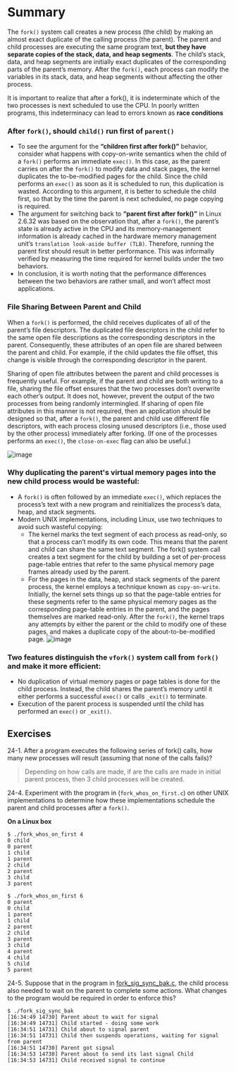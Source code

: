 # Summary

The `fork()` system call creates a new process (the child) by making an almost exact duplicate of the calling process (the parent).
The parent and child processes are executing the same program text, **but they have separate copies of the stack, data, and heap segments**. The child’s stack, data, and heap segments are initially exact duplicates of the corresponding parts of the parent’s memory. After the `fork()`, each process can modify the variables in its stack, data, and heap segments without affecting the other process.


It is important to realize that after a fork(), it is indeterminate which of the two processes is next scheduled to use the CPU. In poorly written programs, this indeterminacy can lead to errors known as **race conditions**

### After `fork()`, should `child()` run first of `parent()`
- To see the argument for the **“children first after fork()”** behavior, consider what happens with copy-on-write semantics when the child of a `fork()` performs an immediate `exec()`. In this case, as the parent carries on after the `fork()` to modify data and stack pages, the kernel duplicates the to-be-modified pages for the child. Since the child performs an `exec()` as soon as it is scheduled to run, this duplication is wasted. According to this argument, it is better to schedule the child first, so that by the time the parent is next scheduled, no page copying is required.
- The argument for switching back to **“parent first after fork()”** in Linux 2.6.32 was based on the observation that, after a `fork()`, the parent’s state is already active in the CPU and its memory-management information is already cached in the hardware memory management unit’s `translation look-aside buffer (TLB)`. Therefore, running the parent first should result in better performance. This was informally verified by measuring the time required for kernel builds under the two behaviors.
- In conclusion, it is worth noting that the performance differences between the two behaviors are rather small, and won’t affect most applications.

### File Sharing Between Parent and Child
When a `fork()` is performed, the child receives duplicates of all of the parent’s file descriptors. The duplicated file descriptors in the child refer to the same open file descriptions as the corresponding descriptors in the parent. Consequently, these attributes of an open file are shared between the parent and child. For example, if the child updates the file offset, this change is visible through the corresponding descriptor in the parent. 

Sharing of open file attributes between the parent and child processes is frequently useful. For example, if the parent and child are both writing to a file, sharing the file offset ensures that the two processes don’t overwrite each other’s output. It does not, however, prevent the output of the two processes from being randomly intermingled.
If sharing of open file attributes in this manner is not required, then an application should be designed so that, after a `fork()`, the parent and child use different file descriptors, with each process closing unused descriptors (i.e., those used by the other process) immediately after forking. (If one of the processes performs an `exec()`, the `close-on-exec` flag can also be useful.)

![image](https://github.com/fynecontry/Linux-Programing-Interface/assets/27024731/64a289b1-e750-4fce-93bd-d08a102d3000)


### Why duplicating the parent's virtual memory pages into the new child process would be wasteful:
- A `fork()` is often followed by an immediate `exec()`, which replaces the process’s text with a new program and reinitializes the process’s data, heap, and stack segments.
- Modern UNIX implementations, including Linux, use two techniques to avoid such wasteful copying:
  - The kernel marks the text segment of each process as read-only, so that a process can’t modify its own code. This means that the parent and child can share the same text segment. The fork() system call creates a text segment for the child by building a set of per-process page-table entries that refer to the same physical memory page frames already used by the parent.
  - For the pages in the data, heap, and stack segments of the parent process, the kernel employs a technique known as `copy-on-write`. Initially, the kernel sets things up so that the page-table entries for these segments refer to the same physical memory pages as the corresponding page-table entries in the parent, and the pages themselves are marked read-only. After the `fork()`, the kernel traps any attempts by either the parent or the child to modify one of these pages, and makes a duplicate copy of the about-to-be-modified page.
  ![image](https://github.com/fynecontry/Linux-Programing-Interface/assets/27024731/28987609-8567-428c-b856-1c0e45e7132c)


### Two features distinguish the `vfork()` system call from `fork()` and make it more efficient:
- No duplication of virtual memory pages or page tables is done for the child process. Instead, the child shares the parent’s memory until it either performs a successful `exec()` or calls `_exit()` to terminate.
- Execution of the parent process is suspended until the child has performed an `exec()` or `_exit()`.

## Exercises
24-1. After a program executes the following series of fork() calls, how many new processes will result (assuming that none of the calls fails)?
> Depending on how calls are made, if are the calls are made in initial parent process, then 3 child processes will be created.

24-4. Experiment with the program in (`fork_whos_on_first.c`) on other UNIX implementations to determine how these implementations schedule the parent and child processes after a `fork()`.

**On a Linux box** 
```
$ ./fork_whos_on_first 4
0 child
0 parent
1 child
1 parent
2 child
2 parent
3 child
3 parent

$ ./fork_whos_on_first 6
0 parent
0 child
1 parent
1 child
2 parent
2 child
3 parent
3 child
4 parent
4 child
5 child
5 parent
```

24-5. Suppose that in the program in [fork_sig_sync_bak.c](https://github.com/fynecontry/Linux-Programing-Interface/blob/main/System-Programming-Fundamentals/process_creation/fork_sig_sync_bak.c), the child process also needed to wait on the parent to complete some actions. What changes to the program would be required in order to enforce this?
```
$ ./fork_sig_sync_bak 
[16:34:49 14730] Parent about to wait for signal
[16:34:49 14731] Child started - doing some work
[16:34:51 14731] Child about to signal parent
[16:34:51 14731] Child then suspends operations, waiting for signal from parent
[16:34:51 14730] Parent got signal
[16:34:53 14730] Parent about to send its last signal Child
[16:34:53 14731] Child received signal to continue
```